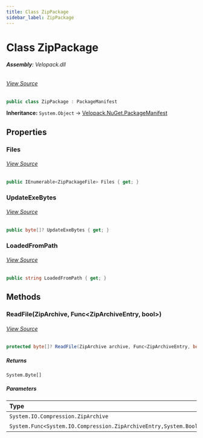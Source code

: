 ```yaml
---
title: Class ZipPackage
sidebar_label: ZipPackage
---
```

# Class ZipPackage


###### **Assembly**: Velopack.dll
###### [View Source](https://github.com/velopack/velopack.git/blob/master/src/Velopack/NuGet/ZipPackage.cs#L10)
```csharp title="Declaration"
public class ZipPackage : PackageManifest
```
**Inheritance:** `System.Object` -> [Velopack.NuGet.PackageManifest](../Velopack.NuGet/PackageManifest)

## Properties
### Files

###### [View Source](https://github.com/velopack/velopack.git/blob/master/src/Velopack/NuGet/ZipPackage.cs#L12)
```csharp title="Declaration"
public IEnumerable<ZipPackageFile> Files { get; }
```
### UpdateExeBytes

###### [View Source](https://github.com/velopack/velopack.git/blob/master/src/Velopack/NuGet/ZipPackage.cs#L14)
```csharp title="Declaration"
public byte[]? UpdateExeBytes { get; }
```
### LoadedFromPath

###### [View Source](https://github.com/velopack/velopack.git/blob/master/src/Velopack/NuGet/ZipPackage.cs#L16)
```csharp title="Declaration"
public string LoadedFromPath { get; }
```
## Methods
### ReadFile(ZipArchive, Func&lt;ZipArchiveEntry, bool&gt;)

###### [View Source](https://github.com/velopack/velopack.git/blob/master/src/Velopack/NuGet/ZipPackage.cs#L33)
```csharp title="Declaration"
protected byte[]? ReadFile(ZipArchive archive, Func<ZipArchiveEntry, bool> predicate)
```

##### Returns

`System.Byte[]`

##### Parameters

| Type | Name |
|:--- |:--- |
| `System.IO.Compression.ZipArchive` | *archive* |
| `System.Func<System.IO.Compression.ZipArchiveEntry,System.Boolean>` | *predicate* |

